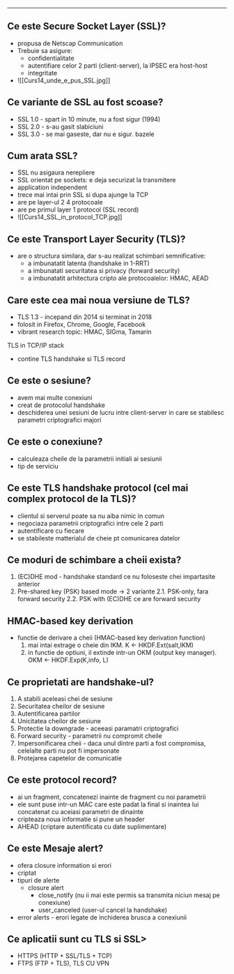 ----
## Ce este Secure Socket Layer (SSL)?
- propusa de Netscap Communication
- Trebuie sa asigure: 
	- confidentialitate
	- autentifiare celor 2 parti (client-server), la IPSEC era host-host
	- integritate
- ![[Curs14_unde_e_pus_SSL.jpg]]
## Ce variante de SSL au fost scoase?
- SSL 1.0 - spart in 10 minute, nu a fost sigur (1994)
- SSL 2.0 - s-au gasit slabiciuni
- SSL 3.0 - se mai gaseste, dar nu e sigur. bazele

## Cum arata SSL?
- SSL nu asigaura nerepliere
- SSL orientat pe sockets: e deja securizat la transmitere
- application independent
- trece mai intai prin SSL si dupa ajunge la TCP
- are pe layer-ul 2 4 protocoale
- are pe primul layer 1 protocol (SSL record)
- ![[Curs14_SSL_in_protocol_TCP.jpg]]
## Ce este Transport Layer Security (TLS)?
- are o structura similara, dar s-au realizat schimbari semnificative:
	- a imbunatatit latenta (handshake in 1-RRT)
	- a imbunatati securitatea si privacy (forward security)
	- a imbunatatit arhitectura cripto ale protocoalelor: HMAC, AEAD
	
## Care este cea mai noua versiune de TLS?
- TLS 1.3 - incepand din 2014 si terminat in 2018
- folosit in Firefox, Chrome, Google, Facebook
- vibrant research topic: HMAC, SIGma, Tamarin

TLS in TCP/IP stack
- contine TLS handshake si TLS record

## Ce este o sesiune?
- avem mai multe conexiuni
- creat de protocolul handshake
- deschiderea unei sesiuni de lucru intre client-server in care se stabilesc parametri criptografici majori

## Ce este o conexiune?
- calculeaza cheile de la parametrii initiali ai sesiunii
- tip de serviciu

## Ce este TLS handshake protocol (cel mai complex protocol de la TLS)?
- clientul si serverul poate sa nu aiba nimic in comun
- negociaza parametrii criptografici intre cele 2 parti
- autentificare cu fiecare
- se stabileste matterialul de cheie pt comunicarea datelor

## Ce moduri de schimbare a cheii exista?
1) (EC)DHE mod - handshake standard ce nu foloseste chei impartasite anterior
2) Pre-shared key (PSK) based mode -> 2 variante
	2.1. PSK-only, fara forward security
	2.2. PSK with (EC)DHE ce are forward security


## HMAC-based key derivation
- functie de derivare a cheii (HMAC-based key derivation function)
	1) mai intai extrage o cheie din IKM. K <- HKDF.Ext(salt,IKM)
	2) in functie de optiuni, il extinde intr-un OKM (output key manager). OKM <- HKDF.Exp(K,info, L)

## Ce proprietati are handshake-ul?
1) A stabili aceleasi chei de sesiune
2) Securitatea cheilor de sesiune
3) Autentificarea partilor
4) Unicitatea cheilor de sesiune
5) Protectie la downgrade - aceeasi paramatri criptografici
6) Forward security - parametrii nu compromit cheile
7) Impersonificarea cheii - daca unul dintre parti a fost compromisa, celelalte parti nu pot fi impersonate
8) Protejarea capetelor de comunicatie

## Ce este protocol record?
- ai un fragment, concatenezi inainte de fragment cu noi parametrii
- ele sunt puse intr-un MAC care este padat la final si inaintea lui concatenat cu aceiasi parametri de dinainte
- cripteaza noua informatie si pune un header
- AHEAD (criptare autentificata cu date suplimentare)

## Ce este Mesaje alert?
- ofera closure information si erori
- criptat
- tipuri de alerte
	- closure alert 
		- close_notify (nu ii mai este permis sa transmita niciun mesaj pe conexiune)
		- user_canceled (user-ul cancel la handshake)
- error alerts - erori legate de inchiderea brusca a conexiunii
## Ce aplicatii sunt cu TLS si SSL>
- HTTPS (HTTP + SSL/TLS + TCP)
- FTPS (FTP + TLS), TLS CU VPN